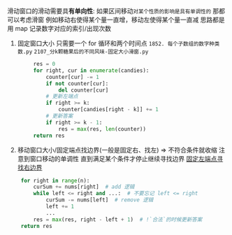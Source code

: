 滑动窗口的滑动需要具**有单向性**:
如果区间移动`对某个性质的影响是具有单调性的` 那都可以考虑滑窗
例如移动右使得某个量一直增，移动左使得某个量一直减
思路都是用 map 记录数字对应的索引/出现次数

1. 固定窗口大小 只需要一个 for 循环和两个时间点
   `1852. 每个子数组的数字种类数.py`
   `2107_分k颗糖果后的不同风味-固定大小滑窗.py`

   ```Python
        res = 0
        for right, cur in enumerate(candies):
            counter[cur] -= 1
            if not counter[cur]:
                del counter[cur]
            # 更新左端点
            if right >= k:
                counter[candies[right - k]] += 1
            # 更新答案
            if right >= k - 1:
                res = max(res, len(counter))
        return res
   ```

2. 移动窗口大小/固定端点找边界(一般是固定右、找左) => 不符合条件就收缩
   注意到窗口移动的单调性 直到满足某个条件才停止继续寻找边界
   [固定左端点寻找右边界](%E5%9B%BA%E5%AE%9A%E7%AB%AF%E7%82%B9%E6%89%BE%E5%8F%A6%E4%B8%80%E4%B8%AA%E7%AB%AF%E7%82%B9%E8%BE%B9%E7%95%8C/E%20-%20At%20Least%20One.py)
   ```Python
    for right in range(n):
        curSum += nums[right]  # add 逻辑
        while left <= right and ...:  # 不要忘记 left <= right
            curSum -= nums[left]  # remove 逻辑
            left += 1
            ...
        res = max(res, right - left + 1)  # !`合法`的时候更新答案
    return res
   ```
